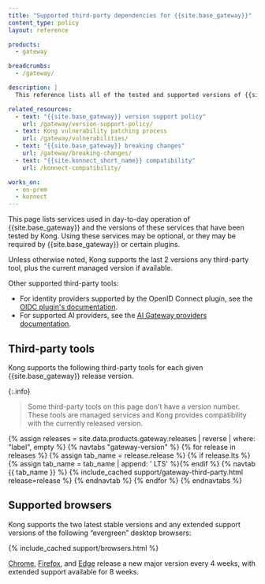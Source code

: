 ```yaml
---
title: "Supported third-party dependencies for {{site.base_gateway}}"
content_type: policy
layout: reference

products:
  - gateway

breadcrumbs:
  - /gateway/

description: |
  This reference lists all of the tested and supported versions of {{site.base_gateway}}'s third-party dependencies.

related_resources:
  - text: "{{site.base_gateway}} version support policy"
    url: /gateway/version-support-policy/
  - text: Kong vulnerability patching process
    url: /gateway/vulnerabilities/
  - text: "{{site.base_gateway}} breaking changes"
    url: /gateway/breaking-changes/
  - text: "{{site.konnect_short_name}} compatibility"
    url: /konnect-compatibility/

works_on:
  - on-prem
  - konnect
---
```


This page lists services used in day-to-day operation of {{site.base_gateway}} and the versions of these services that have been tested by Kong.
Using these services may be optional, or they may be required by {{site.base_gateway}} or certain plugins.

Unless otherwise noted, Kong supports the last 2 versions any third-party tool, plus the current managed version if available.

Other supported third-party tools:
* For identity providers supported by the OpenID Connect plugin, see the [OIDC plugin's documentation](/plugins/openid-connect/#supported-identity-providers).
* For supported AI providers, see the [AI Gateway providers documentation](/ai-gateway/ai-providers/).

## Third-party tools

Kong supports the following third-party tools for each given {{site.base_gateway}} release version.

{:.info}
> Some third-party tools on this page don't have a version number. 
These tools are managed services and Kong provides compatibility with the currently released version.

{% assign releases = site.data.products.gateway.releases | reverse | where: "label", empty %}
{% navtabs "gateway-version" %}
{% for release in releases %}
{% assign tab_name = release.release %}
{% if release.lts %}{% assign tab_name = tab_name | append: ' LTS' %}{% endif %}
{% navtab {{ tab_name }} %}
  {% include_cached support/gateway-third-party.html release=release %}
{% endnavtab %}
{% endfor %}
{% endnavtabs %}

## Supported browsers

Kong supports the two latest stable versions and any extended support versions of the following “evergreen” desktop browsers:

{% include_cached support/browsers.html %}

[Chrome](https://www.chromium.org/chrome-release-channels/), 
[Firefox](https://support.mozilla.org/en-US/kb/switch-to-firefox-extended-support-release-esr), and 
[Edge](https://blogs.windows.com/msedgedev/2021/07/15/opt-in-extended-stable-release-cycle/) release a new major version every 4 weeks, 
with extended support available for 8 weeks.